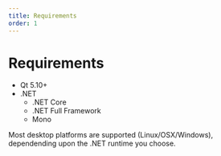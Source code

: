```yaml
---
title: Requirements
order: 1
---
```

# Requirements

* Qt 5.10+
* .NET
  * .NET Core
  * .NET Full Framework
  * Mono

Most desktop platforms are supported (Linux/OSX/Windows), dependending upon the .NET runtime you choose.